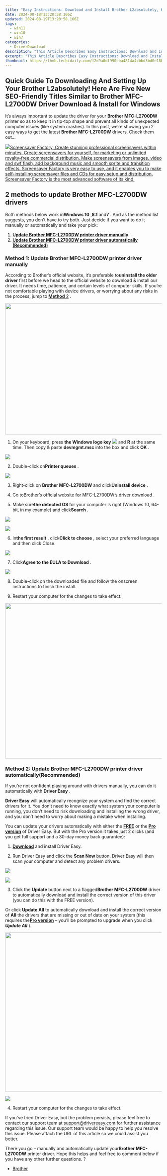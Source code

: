 ```yaml
---
title: "Easy Instructions: Download and Install Brother L2absolutely, Here Are Five New SEO-Friendly Titles Similar to Brother MFC-L2700DW Driver Download & Install for Windows"
date: 2024-08-18T13:20:58.166Z
updated: 2024-08-19T13:20:58.166Z
tags:
  - win11
  - win10
  - win7
categories:
  - DriverDownload
description: "This Article Describes Easy Instructions: Download and Install Brother L2absolutely, Here Are Five New SEO-Friendly Titles Similar to Brother MFC-L2700DW Driver Download & Install for Windows"
excerpt: "This Article Describes Easy Instructions: Download and Install Brother L2absolutely, Here Are Five New SEO-Friendly Titles Similar to Brother MFC-L2700DW Driver Download & Install for Windows"
thumbnail: https://thmb.techidaily.com/f2d9a0df990eba4814a4cbbd3bd0e18b69c14ac68946c8a64a7d7c631b9a2a8c.jpg
---
```


## Quick Guide To Downloading And Setting Up Your Brother L2absolutely! Here Are Five New SEO-Friendly Titles Similar to Brother MFC-L2700DW Driver Download & Install for Windows

It’s always important to update the driver for your **Brother MFC-L2700DW**  printer so as to keep it in tip-top shape and prevent all kinds of unexpected computer issues (like system crashes).  In this post, we’re showing you 2 easy ways to get the latest **Brother MFC-L2700DW**  drivers. Check them out…

<!-- affiliate ads begin -->
<a href="https://secure.2checkout.com/order/checkout.php?PRODS=194977&QTY=1&AFFILIATE=108875&CART=1"><img src="https://www.blumentals.net/scrfactory/images/screensaver-software.png" border="0">Screensaver Factory, Create stunning professional screensavers within minutes. Create screensavers for yourself, for marketing or unlimited royalty-free commercial distribution. Make screensavers from images, video and swf flash, add background music and smooth sprite and transition effects. Screensaver Factory is very easy to use, and it enables you to make self-installing screensaver files and CDs for easy setup and distribution. Screensaver Factory is the most advanced software of its kind.</a>
<!-- affiliate ads end -->
## 2 methods to update **Brother MFC-L2700DW drivers**

 Both methods below work in**Windows 10** ,**8.1** and**7** . And as the method list suggests, you don’t have to try both. Just decide if you want to do it manually or automatically and take your pick:

1. **[Update Brother MFC-L2700DW printer driver manually](https://tools.techidaily.com/drivereasy/download/)**
2. **[Update Brother MFC-L2700DW printer driver automatically (Recommended)](https://tools.techidaily.com/drivereasy/download/)**

### Method 1: Update **Brother MFC-L2700DW printer**  driver manually

 According to Brother’s official website, it’s preferable to**uninstall the older driver** first before we head to the official website to download & install our driver. It needs time, patience, and certain levels of computer skills. If you’re not comfortable playing with device drivers, or worrying about any risks in the process, jump to [**Method** 2](https://tools.techidaily.com/drivereasy/download/) .

<!-- affiliate ads begin -->
<a href="https://parisrhonecom.sjv.io/c/5597632/1896607/21553" target="_top" id="1896607"><img src="//a.impactradius-go.com/display-ad/21553-1896607" border="0" alt="" width="750" height="422"/></a><img height="0" width="0" src="https://imp.pxf.io/i/5597632/1896607/21553" style="position:absolute;visibility:hidden;" border="0" />
<!-- affiliate ads end -->
 1) On your keyboard, press   **the Windows logo key  ![](https://images.drivereasy.com/wp-content/uploads/2018/04/img_5ae0331bc08e4.png)**  and **R**  at the same time. Then copy & paste **devmgmt.msc** into the box and click   **OK** .

![](https://images.drivereasy.com/wp-content/uploads/2018/05/img_5afb9c1b96ba9.png)

 2) Double-click on**Printer queues** .

![](https://images.drivereasy.com/wp-content/uploads/2018/06/img_5b1a5b86a48f2.jpg)

 3) Right-click on **Brother MFC-L2700DW** and click**Uninstall device** .

 4) Go to[Brother’s official website for MFC-L2700DW’s driver download](http://support.brother.com/g/b/downloadtop.aspx?c=eu%5Fot&lang=en&prod=mfcl2700dw%5Fus%5Feu%5Fas) .

 5) Make sure**the detected OS** for your computer is right (Windows 10, 64-bit, in my example) and click**Search** .

<!-- affiliate ads begin -->
<a href="https://secure.2checkout.com/order/checkout.php?PRODS=3851655&QTY=1&AFFILIATE=108875&CART=1"><img src="http://www.aiseesoft.com/avangate/30p/banner.jpg" border="0"></a>
<!-- affiliate ads end -->
![](https://images.drivereasy.com/wp-content/uploads/2018/06/img_5b1a5cc854702.jpg)

 6) In**the first result** , click**Click to choose** , select your preferred language and then click Close.

![](https://images.drivereasy.com/wp-content/uploads/2018/06/img_5b1a5dadcb3d1.jpg)

 7) Click**Agree to the EULA to Download** .

![](https://images.drivereasy.com/wp-content/uploads/2018/06/img_5b1a603249622.jpg)

 8) Double-click on the downloaded file and follow the onscreen instructions to finish the install.

 9) Restart your computer for the changes to take effect.

<!-- affiliate ads begin -->
<a href="https://appsumo.8odi.net/c/5597632/2087407/7443" target="_top" id="2087407"><img src="//a.impactradius-go.com/display-ad/7443-2087407" border="0" alt="" width="600" height="500"/></a><img height="0" width="0" src="https://appsumo.8odi.net/i/5597632/2087407/7443" style="position:absolute;visibility:hidden;" border="0" />
<!-- affiliate ads end -->
### Method 2: Update **Brother MFC-L2700DW printer**  driver automatically(Recommended)

 If you’re not confident playing around with drivers manually, you can do it automatically with **Driver Easy** [](https://tools.techidaily.com/drivereasy/download/) .

**Driver Easy**   will automatically recognize your system and find the correct drivers for it. You don’t need to know exactly what system your computer is running, you don’t need to risk downloading and installing the wrong driver, and you don’t need to worry about making a mistake when installing.

 You can update your drivers automatically with either the **[FREE](https://tools.techidaily.com/drivereasy/download/)**  or the **[Pro version](https://tools.techidaily.com/drivereasy/download/)**  of Driver Easy. But with the Pro version it takes just 2 clicks (and you get full support and a 30-day money back guarantee):

 1) **[Download](https://tools.techidaily.com/drivereasy/download/)**  and install Driver Easy.

 2) Run Driver Easy and click the **Scan Now**   button. Driver Easy will then scan your computer and detect any problem drivers.

<!-- affiliate ads begin -->
<a href="https://secure.2checkout.com/order/checkout.php?PRODS=4615471&QTY=1&AFFILIATE=108875&CART=1"><img src="https://images.wondershare.com/affiliate-image/affiliate_banners_en/max_782x90.png" border="0"></a>
<!-- affiliate ads end -->
![](https://images.drivereasy.com/wp-content/uploads/2018/05/img_5afb955c3ee3c.jpg)

 3) Click the **Update**   button next to a flagged**Brother MFC-L2700DW**  driver to automatically download and install the correct version of this driver (you can do this with the FREE version).

 Or click **Update All**   to automatically download and install the correct version of **All**   the drivers that are missing or out of date on your system (this requires the[**Pro version**](https://tools.techidaily.com/drivereasy/download/)   – you’ll be prompted to upgrade when you click _**Update All**_ ).

<!-- affiliate ads begin -->
<a href="https://ephamedtechinc.pxf.io/c/5597632/2095369/26400" target="_top" id="2095369"><img src="//a.impactradius-go.com/display-ad/26400-2095369" border="0" alt="" width="1024" height="512"/></a><img height="0" width="0" src="https://imp.pxf.io/i/5597632/2095369/26400" style="position:absolute;visibility:hidden;" border="0" />
<!-- affiliate ads end -->
![](https://images.drivereasy.com/wp-content/uploads/2018/06/img_5b1a610ca9d6c.jpg)

4) Restart your computer for the changes to take effect.

 If you’ve tried Driver Easy, but the problem persists, please feel free to contact our support team at <support@drivereasy.com> for further assistance regarding this issue. Our support team would be happy to help you resolve this issue. Please attach the URL of this article so we could assist you better.

  There you go  – manually and automatically update your**Brother MFC-L2700DW**  printer driver. Hope this helps and feel free to comment below if you have any other further questions. ?

* [Brother](https://tools.techidaily.com/drivereasy/download/)

<ins class="adsbygoogle"
     style="display:block"
     data-ad-format="autorelaxed"
     data-ad-client="ca-pub-7571918770474297"
     data-ad-slot="1223367746"></ins>



<ins class="adsbygoogle"
     style="display:block"
     data-ad-client="ca-pub-7571918770474297"
     data-ad-slot="8358498916"
     data-ad-format="auto"
     data-full-width-responsive="true"></ins>



